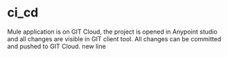 # ci_cd
Mule application is on GIT Cloud, the project is opened in Anypoint studio and all
changes are visible in GIT client tool. All changes can be committed and pushed to GIT
Cloud.
new line